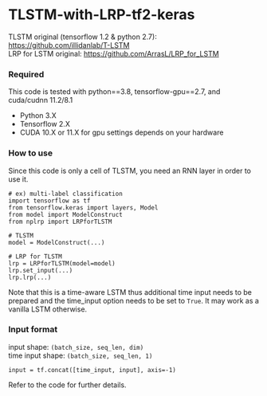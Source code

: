 # TLSTM-with-LRP-tf2-keras
TLSTM original (tensorflow 1.2 & python 2.7): https://github.com/illidanlab/T-LSTM \
LRP for LSTM original: https://github.com/ArrasL/LRP_for_LSTM

### Required
This code is tested with python==3.8, tensorflow-gpu==2.7, and cuda/cudnn 11.2/8.1
- Python 3.X
- Tensorflow 2.X
- CUDA 10.X or 11.X for gpu settings depends on your hardware

### How to use
Since this code is only a cell of TLSTM, you need an RNN layer in order to use it.
```python3
# ex) multi-label classification
import tensorflow as tf
from tensorflow.keras import layers, Model
from model import ModelConstruct
from nplrp import LRPforTLSTM

# TLSTM
model = ModelConstruct(...)

# LRP for TLSTM
lrp = LRPforTLSTM(model=model)
lrp.set_input(...)
lrp.lrp(...)
```
Note that this is a time-aware LSTM thus additional time input needs to be prepared and the time_input option needs to be set to `True`. It may work as a vanilla LSTM otherwise.

### Input format
input shape: `(batch_size, seq_len, dim)`\
time input shape: `(batch_size, seq_len, 1)`
```
input = tf.concat([time_input, input], axis=-1)
```
Refer to the code for further details.
